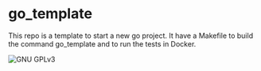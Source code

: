 # go_template
This repo is a template to start a new go project. It have a Makefile to build the command go_template and to run the tests in Docker.

![GNU GPLv3](https://www.gnu.org/graphics/gplv3-127x51.png)
